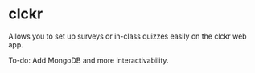 # clckr
Allows you to set up surveys or in-class quizzes easily on the clckr web app.

To-do:
Add MongoDB and more interactivability.
